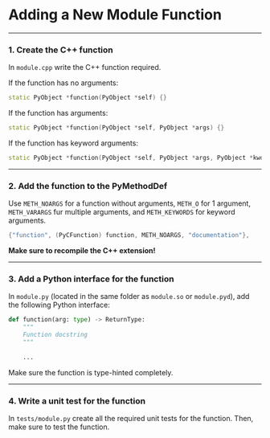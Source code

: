 # Adding a New Module Function

---
### 1. Create the C++ function

In `module.cpp` write the C++ function required.

If the function has no arguments:
```c++
static PyObject *function(PyObject *self) {}
```

If the function has arguments:
```c++
static PyObject *function(PyObject *self, PyObject *args) {}
```

If the function has keyword arguments:
```c++
static PyObject *function(PyObject *self, PyObject *args, PyObject *kwds) {}
```

---
### 2. Add the function to the PyMethodDef

Use `METH_NOARGS` for a function without arguments, `METH_O` for 1 argument, `METH_VARARGS`
fur multiple arguments, and `METH_KEYWORDS` for keyword arguments.
```c++
{"function", (PyCFunction) function, METH_NOARGS, "documentation"},
```

**Make sure to recompile the C++ extension!**

---
### 3. Add a Python interface for the function

In `module.py` (located in the same folder as `module.so` or `module.pyd`), add the following Python interface:
```python
def function(arg: type) -> ReturnType:
    """
    Function docstring
    """
    
    ...
```

Make sure the function is type-hinted completely.

---
### 4. Write a unit test for the function

In `tests/module.py` create all the required unit tests for the function. Then, make sure to test the function.
